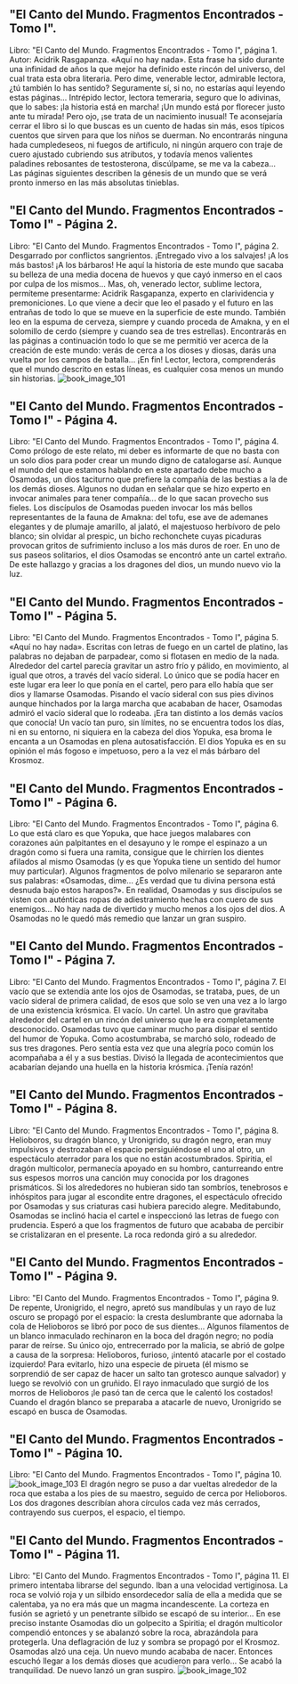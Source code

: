 ## "El Canto del Mundo. Fragmentos Encontrados - Tomo I".
Libro: "El Canto del Mundo. Fragmentos Encontrados - Tomo I", página 1.
Autor: Acidrik Rasgapanza.
«Aquí no hay nada». Esta frase ha sido durante una infinidad de años la que mejor ha definido este rincón del universo, del cual trata esta obra literaria. Pero dime, venerable lector, admirable lectora, ¿tú también lo has sentido? Seguramente sí, si no, no estarías aquí leyendo estas páginas... Intrépido lector, lectora temeraria, seguro que lo adivinas, que lo sabes: ¡la historia está en marcha! ¡Un mundo está por florecer justo ante tu mirada! Pero ojo, ¡se trata de un nacimiento inusual! Te aconsejaría cerrar el libro si lo que buscas es un cuento de hadas sin más, esos típicos cuentos que sirven para que los niños se duerman. No encontrarás ninguna hada cumpledeseos, ni fuegos de artificulo, ni ningún arquero con traje de cuero ajustado cubriendo sus atributos, y todavía menos valientes paladines rebosantes de testosterona, discúlpame, se me va la cabeza... Las páginas siguientes describen la génesis de un mundo que se verá pronto inmerso en las más absolutas tinieblas.

## "El Canto del Mundo. Fragmentos Encontrados - Tomo I" - Página 2.
Libro: "El Canto del Mundo. Fragmentos Encontrados - Tomo I", página 2.
Desgarrado por conflictos sangrientos. ¡Entregado vivo a los salvajes! ¡A los más bastos! ¡A los bárbaros! He aquí la historia de este mundo que sacaba su belleza de una media docena de huevos y que cayó inmerso en el caos por culpa de los mismos...
Mas, oh, venerado lector, sublime lectora, permíteme presentarme: Acidrik Rasgapanza, experto en clarividencia y premoniciones. Lo que viene a decir que leo el pasado y el futuro en las entrañas de todo lo que se mueve en la superficie de este mundo. También leo en la espuma de cerveza, siempre y cuando proceda de Amakna, y en el solomillo de cerdo (siempre y cuando sea de tres estrellas). Encontrarás en las páginas a continuación todo lo que se me permitió ver acerca de la creación de este mundo: verás de cerca a los dioses y diosas, darás una vuelta por los campos de batalla... ¡En fin! Lector, lectora, comprenderás que el mundo descrito en estas líneas, es cualquier cosa menos un mundo sin historias.
![book_image_101](https://media.discordapp.net/attachments/1105643336989159555/1105647454784864266/101.jpg)

## "El Canto del Mundo. Fragmentos Encontrados - Tomo I" - Página 4.
Libro: "El Canto del Mundo. Fragmentos Encontrados - Tomo I", página 4.
Como prólogo de este relato, mi deber es informarte de que no basta con un solo dios para poder crear un mundo digno de catalogarse así. Aunque el mundo del que estamos hablando en este apartado debe mucho a Osamodas, un dios taciturno que prefiere la compañía de las bestias a la de los demás dioses. Algunos no dudan en señalar que se hizo experto en invocar animales para tener compañía... de lo que sacan provecho sus fieles. Los discípulos de Osamodas pueden invocar los más bellos representantes de la fauna de Amakna: del tofu, ese ave de ademanes elegantes y de plumaje amarillo, al jalató, el majestuoso herbívoro de pelo blanco; sin olvidar al prespic, un bicho rechonchete cuyas picaduras provocan gritos de sufrimiento incluso a los más duros de roer.
En uno de sus paseos solitarios, el dios Osamodas se encontró ante un cartel extraño. De este hallazgo y gracias a los dragones del dios, un mundo nuevo vio la luz.

## "El Canto del Mundo. Fragmentos Encontrados - Tomo I" - Página 5.
Libro: "El Canto del Mundo. Fragmentos Encontrados - Tomo I", página 5.
«Aquí no hay nada». Escritas con letras de fuego en un cartel de platino, las palabras no dejaban de parpadear, como si flotasen en medio de la nada. Alrededor del cartel parecía gravitar un astro frío y pálido, en movimiento, al igual que otros, a través del vacío sideral. Lo único que se podía hacer en este lugar era leer lo que ponía en el cartel, pero para ello había que ser dios y llamarse Osamodas.
Pisando el vacío sideral con sus pies divinos aunque hinchados por la larga marcha que acababan de hacer, Osamodas admiró el vacío sideral que lo rodeaba. ¡Era tan distinto a los demás vacíos que conocía! Un vacío tan puro, sin límites, no se encuentra todos los días, ni en su entorno, ni siquiera en la cabeza del dios Yopuka, esa broma le encanta a un Osamodas en plena autosatisfacción. El dios Yopuka es en su opinión el más fogoso e impetuoso, pero a la vez el más bárbaro del Krosmoz.

## "El Canto del Mundo. Fragmentos Encontrados - Tomo I" - Página 6.
Libro: "El Canto del Mundo. Fragmentos Encontrados - Tomo I", página 6.
Lo que está claro es que Yopuka, que hace juegos malabares con corazones aún palpitantes en el desayuno y le rompe el espinazo a un dragón como si fuera una ramita, consigue que le chirríen los dientes afilados al mismo Osamodas (y es que Yopuka tiene un sentido del humor muy particular). Algunos fragmentos de polvo milenario se separaron ante sus palabras:
«Osamodas, dime... ¿Es verdad que tu divina persona está desnuda bajo estos harapos?».
En realidad, Osamodas y sus discípulos se visten con auténticas ropas de adiestramiento hechas con cuero de sus enemigos... No hay nada de divertido y mucho menos a los ojos del dios. A Osamodas no le quedó más remedio que lanzar un gran suspiro.

## "El Canto del Mundo. Fragmentos Encontrados - Tomo I" - Página 7.
Libro: "El Canto del Mundo. Fragmentos Encontrados - Tomo I", página 7.
El vacío que se extendía ante los ojos de Osamodas, se trataba, pues, de un vacío sideral de primera calidad, de esos que solo se ven una vez a lo largo de una existencia krósmica. El vacío. Un cartel. Un astro que gravitaba alrededor del cartel en un rincón del universo que le era completamente desconocido.
Osamodas tuvo que caminar mucho para disipar el sentido del humor de Yopuka. Como acostumbraba, se marchó solo, rodeado de sus tres dragones. Pero sentía esta vez que una alegría poco común los acompañaba a él y a sus bestias. Divisó la llegada de acontecimientos que acabarían dejando una huella en la historia krósmica. ¡Tenía razón!

## "El Canto del Mundo. Fragmentos Encontrados - Tomo I" - Página 8.
Libro: "El Canto del Mundo. Fragmentos Encontrados - Tomo I", página 8.
Helioboros, su dragón blanco, y Uronigrido, su dragón negro, eran muy impulsivos y destrozaban el espacio persiguiéndose el uno al otro, un espectáculo aterrador para los que no están acostumbrados. Spiritia, el dragón multicolor, permanecía apoyado en su hombro, canturreando entre sus espesos morros una canción muy conocida por los dragones prismáticos. Si los alrededores no hubieran sido tan sombríos, tenebrosos e inhóspitos para jugar al escondite entre dragones, el espectáculo ofrecido por Osamodas y sus criaturas casi hubiera parecido alegre.
Meditabundo, Osamodas se inclinó hacia el cartel e inspeccionó las letras de fuego con prudencia. Esperó a que los fragmentos de futuro que acababa de percibir se cristalizaran en el presente. La roca redonda giró a su alrededor.

## "El Canto del Mundo. Fragmentos Encontrados - Tomo I" - Página 9.
Libro: "El Canto del Mundo. Fragmentos Encontrados - Tomo I", página 9.
De repente, Uronigrido, el negro, apretó sus mandíbulas y un rayo de luz oscuro se propagó por el espacio: la cresta deslumbrante que adornaba la cola de Helioboros se libró por poco de sus dientes... Algunos filamentos de un blanco inmaculado rechinaron en la boca del dragón negro; no podía parar de reírse. Su único ojo, entrecerrado por la malicia, se abrió de golpe a causa de la sorpresa: Helioboros, furioso, ¡intentó atacarle por el costado izquierdo! Para evitarlo, hizo una especie de pirueta (él mismo se sorprendió de ser capaz de hacer un salto tan grotesco aunque salvador) y luego se revolvió con un gruñido. El rayo inmaculado que surgió de los morros de Helioboros ¡le pasó tan de cerca que le calentó los costados! Cuando el dragón blanco se preparaba a atacarle de nuevo, Uronigrido se escapó en busca de Osamodas.

## "El Canto del Mundo. Fragmentos Encontrados - Tomo I" - Página 10.
Libro: "El Canto del Mundo. Fragmentos Encontrados - Tomo I", página 10.
![book_image_103](https://media.discordapp.net/attachments/1105643336989159555/1105647458832355428/103.jpg)
El dragón negro se puso a dar vueltas alrededor de la roca que estaba a los pies de su maestro, seguido de cerca por Helioboros. Los dos dragones describían ahora círculos cada vez más cerrados, contrayendo sus cuerpos, el espacio, el tiempo.

## "El Canto del Mundo. Fragmentos Encontrados - Tomo I" - Página 11.
Libro: "El Canto del Mundo. Fragmentos Encontrados - Tomo I", página 11.
El primero intentaba librarse del segundo. Iban a una velocidad vertiginosa. La roca se volvió roja y un silbido ensordecedor salía de ella a medida que se calentaba, ya no era más que un magma incandescente. La corteza en fusión se agrietó y un penetrante silbido se escapó de su interior...
En ese preciso instante Osamodas dio un golpecito a Spiritia; el dragón multicolor compendió entonces y se abalanzó sobre la roca, abrazándola para protegerla. Una deflagración de luz y sombra se propagó por el Krosmoz.
Osamodas alzó una ceja. Un nuevo mundo acababa de nacer. Entonces escuchó llegar a los demás dioses que acudieron para verlo... Se acabó la tranquilidad. De nuevo lanzó un gran suspiro.
![book_image_102](https://media.discordapp.net/attachments/1105643336989159555/1105647456936542258/102.jpg)